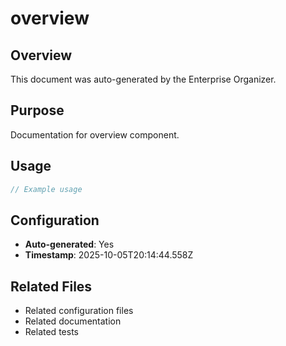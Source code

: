 # overview

## Overview
This document was auto-generated by the Enterprise Organizer.

## Purpose
Documentation for overview component.

## Usage
```typescript
// Example usage
```

## Configuration
- **Auto-generated**: Yes
- **Timestamp**: 2025-10-05T20:14:44.558Z

## Related Files
- Related configuration files
- Related documentation
- Related tests
